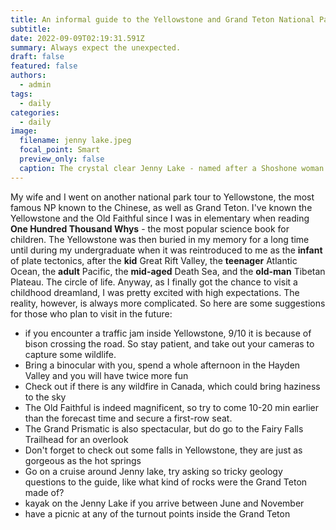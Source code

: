 ```yaml
---
title: An informal guide to the Yellowstone and Grand Teton National Parks
subtitle: 
date: 2022-09-09T02:19:31.591Z
summary: Always expect the unexpected.
draft: false
featured: false
authors:
  - admin
tags:
  - daily
categories:
  - daily
image:
  filename: jenny lake.jpeg
  focal_point: Smart
  preview_only: false
  caption: The crystal clear Jenny Lake - named after a Shoshone woman who married to "Beaver Dick" Leigh
---
```

My wife and I went on another national park tour to Yellowstone, the most famous NP known to the Chinese, as well as Grand Teton. I've known the Yellowstone and the Old Faithful since I was in elementary when reading **One Hundred Thousand Whys** - the most popular science book for children. The Yellowstone was then buried in my memory for a long time until during my undergraduate when it was reintroduced to me as the **infant** of plate tectonics, after the **kid** Great Rift Valley, the **teenager** Atlantic Ocean, the **adult** Pacific, the **mid-aged** Death Sea, and the **old-man** Tibetan Plateau. The circle of life. Anyway, as I finally got the chance to visit a childhood dreamland, I was pretty excited with high expectations. The reality, however, is always more complicated. So here are some suggestions for those who plan to visit in the future:
- if you encounter a traffic jam inside Yellowstone, 9/10 it is because of bison crossing the road. So stay patient, and take out your cameras to capture some wildlife.
- Bring a binocular with you, spend a whole afternoon in the Hayden Valley and you will have twice more fun
- Check out if there is any wildfire in Canada, which could bring haziness to the sky
- The Old Faithful is indeed magnificent, so try to come 10-20 min earlier than the forecast time and secure a first-row seat.
- The Grand Prismatic is also spectacular, but do go to the Fairy Falls Trailhead for an overlook
- Don't forget to check out some falls in Yellowstone, they are just as gorgeous as the hot springs
- Go on a cruise around Jenny lake, try asking so tricky geology questions to the guide, like what kind of rocks were the Grand Teton made of?
- kayak on the Jenny Lake if you arrive between June and November
- have a picnic at any of the turnout points inside the Grand Teton
